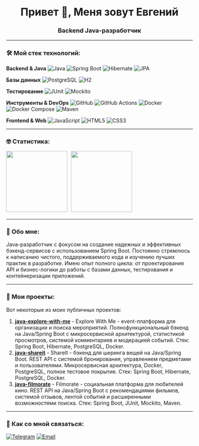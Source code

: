 <h1 align="center">Привет 👋, Меня зовут Евгений</h1>
<h3 align="center">Backend Java-разработчик</h3>

---

### &#128736; Мой стек технологий:

**Backend & Java**
![Java](https://img.shields.io/badge/Java-%23ED8B00.svg?style=for-the-badge&logo=openjdk&logoColor=white)
![Spring Boot](https://img.shields.io/badge/Spring%20Boot-%236DB33F.svg?style=for-the-badge&logo=springboot&logoColor=white)
![Hibernate](https://img.shields.io/badge/Hibernate-%2300758F.svg?style=for-the-badge&logo=hibernate&logoColor=white)
![JPA](https://img.shields.io/badge/JPA-%23CC2927.svg?style=for-the-badge&logo=databricks&logoColor=white)

**Базы данных**
![PostgreSQL](https://img.shields.io/badge/PostgreSQL-%2300758F.svg?style=for-the-badge&logo=postgresql&logoColor=white)
![H2](https://img.shields.io/badge/H2-%2300758F.svg?style=for-the-badge)

**Тестирование**
![JUnit](https://img.shields.io/badge/JUnit5-%2325A162.svg?style=for-the-badge&logo=junit5&logoColor=white)
![Mockito](https://img.shields.io/badge/Mockito-%2300758F.svg?style=for-the-badge)

**Инструменты & DevOps**
![GitHub](https://img.shields.io/badge/GitHub-%23181717.svg?style=for-the-badge&logo=github&logoColor=white)
![GitHub Actions](https://img.shields.io/badge/GitHub%20Actions-%232088FF.svg?style=for-the-badge&logo=githubactions&logoColor=white)
![Docker](https://img.shields.io/badge/Docker-%2300758F.svg?style=for-the-badge&logo=docker&logoColor=white)
![Docker Compose](https://img.shields.io/badge/Docker%20Compose-%2300758F.svg?style=for-the-badge&logo=docker&logoColor=white)
![Maven](https://img.shields.io/badge/Maven-%23C71A36.svg?style=for-the-badge&logo=apache-maven&logoColor=white)

**Frontend & Web**
![JavaScript](https://img.shields.io/badge/JavaScript-%23323330.svg?style=for-the-badge&logo=javascript&logoColor=%23F7DF1E)
![HTML5](https://img.shields.io/badge/HTML5-%23E34F26.svg?style=for-the-badge&logo=html5&logoColor=white)
![CSS3](https://img.shields.io/badge/CSS3-%231572B6.svg?style=for-the-badge&logo=css3&logoColor=white)

---

### &#129299; Статистика:

<div>
  <a href="https://github-readme-stats.vercel.app/api?username=Evgeniy-Dmitriev&hide=contribs&show_icons=true&theme=default">
    <img align="left" height="165" style="margin-right: 10px" src="https://github-readme-stats.vercel.app/api?username=Evgeniy-Dmitriev&hide=contribs&show_icons=true&theme=default" />
  </a>
  <a href="https://github-readme-stats.vercel.app/api/top-langs/?username=Evgeniy-Dmitriev&layout=compact&langs_count=10">
    <img align="left" height="165" src="https://github-readme-stats.vercel.app/api/top-langs/?username=Evgeniy-Dmitriev&layout=compact&langs_count=10" />
  </a>
</div>

<br>
<br>
<br>
<br>
<br>
<br>
<br>
<br>
<br>
<br>

---

### &#128587; Обо мне:
Java-разработчик с фокусом на создание надежных и эффективных бэкенд-сервисов с использованием Spring Boot. Постоянно стремлюсь к написанию чистого, поддерживаемого кода и изучению лучших практик в разработке. Имею опыт полного цикла: от проектирования API и бизнес-логики до работы с базами данных, тестирования и контейнеризации приложений.

---

### &#128640; Мои проекты:
Вот некоторые из моих публичных проектов:

1.  **[java-explore-with-me](https://github.com/Evgeniy-Dmitriev/java-explore-with-me)** - Explore With Me - event-платформа для организации и поиска мероприятий. Полнофункциональный бэкенд на Java/Spring Boot с микросервисной архитектурой, статистикой просмотров, системой комментариев и модерацией событий. Стек: Spring Boot, Hibernate, PostgreSQL, Docker.
2.  **[java-shareit](https://github.com/Evgeniy-Dmitriev/java-shareit)** - ShareIt - бэкенд для шеринга вещей на Java/Spring Boot. REST API с системой бронирования, управлением предметами и пользователями. Микросервисная архитектура, Docker, PostgreSQL, полное тестовое покрытие. Стек: Spring Boot, Hibernate, PostgreSQL, Docker.
3.  **[java-filmorate](https://github.com/Evgeniy-Dmitriev/java-filmorate)** - Filmorate - социальная платформа для любителей кино. REST API на Java/Spring Boot с рекомендациями фильмов, системой отзывов, лентой событий и расширенными возможностями поиска. Стек: Spring Boot, JUnit, Mockito, Maven.

---

### &#128172; Как со мной связаться:
[![Telegram](https://img.shields.io/badge/Telegram-%2326A5E4.svg?style=for-the-badge&logo=telegram&logoColor=white)](https://t.me/EugeneDmitriev)
[![Email](https://img.shields.io/badge/Email-%23D14836.svg?style=for-the-badge&logo=gmail&logoColor=white)](mailto:dmitriew85@yandex.ru)

